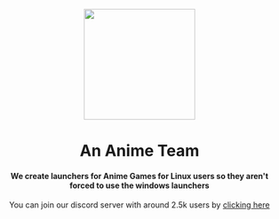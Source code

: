 <p align="center"><img src="https://user-images.githubusercontent.com/8841466/187195064-345d435c-a2a3-4b91-9ffb-38c0603decbb.png" width="200" /></p>
<h1 align="center">An Anime Team</h1>
<h4 align="center">We create launchers for Anime Games for Linux users so they aren't forced to use the windows launchers</h4>
<p align="center">You can join our discord server with around 2.5k users by <a href="https://discord.gg/ck37X6UWBp">clicking here</a></p>
